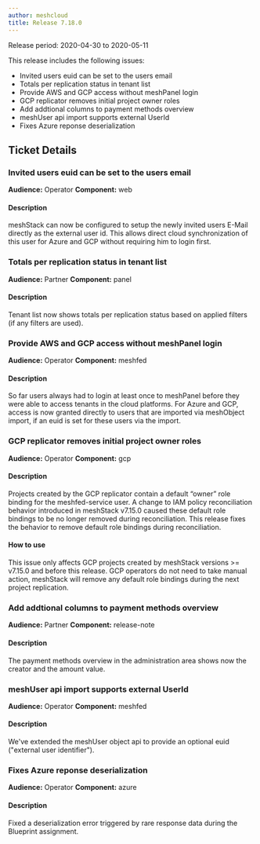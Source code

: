 ```yaml
---
author: meshcloud
title: Release 7.18.0
---
```


Release period: 2020-04-30 to 2020-05-11

This release includes the following issues:
* Invited users euid can be set to the users email
* Totals per replication status in tenant list
* Provide AWS and GCP access without meshPanel login
* GCP replicator removes initial project owner roles
* Add addtional columns to payment methods overview
* meshUser api import supports external UserId
* Fixes Azure reponse deserialization
<!--truncate-->

## Ticket Details
### Invited users euid can be set to the users email
**Audience:** Operator
**Component:** web


#### Description
meshStack can now be configured to setup the newly invited users E-Mail directly as the external user id.
This allows direct cloud synchronization of this user for Azure and GCP without requiring him to login first.

### Totals per replication status in tenant list
**Audience:** Partner
**Component:** panel


#### Description
Tenant list now shows totals per replication status based on applied filters (if any filters are used).

### Provide AWS and GCP access without meshPanel login
**Audience:** Operator
**Component:** meshfed


#### Description
So far users always had to login at least once to meshPanel before they were able to access tenants in the cloud
platforms. For Azure and GCP, access is now granted directly to users that are imported via
meshObject import, if an euid is set for these users via the import.

### GCP replicator removes initial project owner roles
**Audience:** Operator
**Component:** gcp


#### Description
Projects created by the GCP replicator contain a default “owner” role binding for the
meshfed-service user. A change to IAM policy reconciliation behavior introduced in meshStack v7.15.0 caused
these default role bindings to be no longer removed during reconciliation. This release fixes the behavior
to remove default role bindings during reconciliation.

#### How to use
This issue only affects GCP projects created by meshStack versions >= v7.15.0 and before this release.
GCP operators do not need to take manual action, meshStack will remove any default role bindings during
the next project replication.

### Add addtional columns to payment methods overview
**Audience:** Partner
**Component:** release-note


#### Description
The payment methods overview in the administration area shows now the creator and the amount value.

### meshUser api import supports external UserId
**Audience:** Operator
**Component:** meshfed


#### Description
We've extended the meshUser object api to provide an optional euid ("external user identifier").

### Fixes Azure reponse deserialization
**Audience:** Operator
**Component:** azure


#### Description
Fixed a deserialization error triggered by rare response data during the Blueprint assignment.

